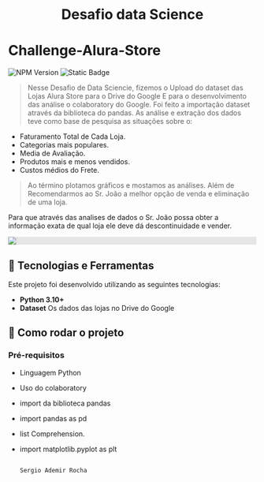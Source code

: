 <h1 align="center"> Desafio data Science </h1>

# Challenge-Alura-Store

![NPM Version](https://img.shields.io/npm/v/npm)  <img alt="Static Badge" src="https://img.shields.io/badge/Python-Data%20Sciencie-Azul%20Marinho">


> Nesse Desafio de Data Sciencie, fizemos o Upload do dataset das Lojas Alura Store
> para o Drive do Google
> E para o desenvolvimento das análise o colaboratory do Google.
> Foi feito a importação dataset através da biblioteca do pandas.
> As análise e extração dos dados teve como base de pesquisa as situações sobre o:
- Faturamento Total de Cada Loja.
- Categorias mais populares.
- Media de Avaliação.
- Produtos mais e menos vendidos.
- Custos médios do Frete.
> Ao término plotamos gráficos e mostamos as análises.
> Além de Recomendarmos ao Sr. João a melhor opção de venda e eliminação de uma loja. 

Para que através das analises de dados o Sr. João possa obter a informação
exata de qual loja ele deve dá descontinuidade e vender.

<img style="display: block;-webkit-user-select: none;margin: auto;background-color: hsl(0, 0%, 90%);transition: background-color 300ms;" src="file:///C:/Users/sadem/Downloads/python%20(1).png">

## 🐍 Tecnologias e Ferramentas

Este projeto foi desenvolvido utilizando as seguintes tecnologias:

- **Python 3.10+**
- **Dataset**  Os dados das lojas no Drive do Google
## 🚀 Como rodar o projeto
### Pré-requisitos
- Linguagem Python 
- Uso do colaboratory
- import da biblioteca pandas
- import pandas as pd
- list Comprehension.
- import matplotlib.pyplot as plt

                                                                         Sergio Ademir Rocha
